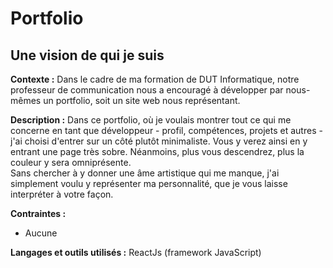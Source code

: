 # Portfolio

## Une vision de qui je suis

<p>
  <b>Contexte :</b>
  Dans le cadre de ma formation de DUT Informatique, notre professeur de communication nous a encouragé à développer par nous-mêmes un portfolio, soit un site web nous représentant.
</p>

<p>
  <b>Description :</b>
  Dans ce portfolio, où je voulais montrer tout ce qui me concerne en tant que développeur - profil, compétences, projets et autres - j'ai choisi d'entrer sur un côté plutôt minimaliste. Vous y verez ainsi en y entrant une page très sobre. Néanmoins, plus vous descendrez, plus la couleur y sera omniprésente.
  </br>
  Sans chercher à y donner une âme artistique qui me manque, j'ai simplement voulu y représenter ma personnalité, que je vous laisse interpréter à votre façon.
</p>

<p>
  <b>Contraintes :</b>
  <ul>
    <li>Aucune</li>
  </ul>
</p>

<p>
  <b>Langages et outils utilisés :</b>
  ReactJs (framework JavaScript)
 </p>
